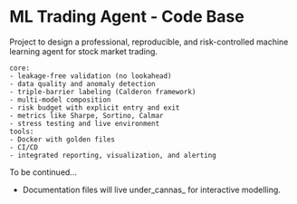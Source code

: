 # ML Trading Agent - Code Base

Project to design a professional, reproducible, and risk-controlled machine learning agent for stock market trading.
```text
core:
- leakage-free validation (no lookahead)
- data quality and anomaly detection
- triple-barrier labeling (Calderon framework)
- multi-model composition
- risk budget with explicit entry and exit
- metrics like Sharpe, Sortino, Calmar
- stress testing and live environment
tools:
- Docker with golden files
- CI/CD
- integrated reporting, visualization, and alerting
```

To be continued...
- Documentation files will live under_cannas_ for interactive modelling.